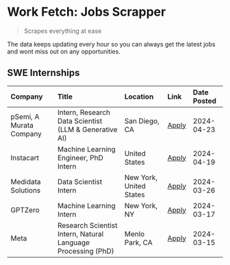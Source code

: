 # Work Fetch: Jobs Scrapper
> Scrapes everything at ease

The data keeps updating every hour so you can always get the latest jobs and wont miss out on any opportunities.

## SWE Internships
<!--START_SECTION:workfetch-->
| Company                 | Title                                                        | Location                | Link                                                                                                                                                                                                                                                                               | Date Posted   |
|:------------------------|:-------------------------------------------------------------|:------------------------|:-----------------------------------------------------------------------------------------------------------------------------------------------------------------------------------------------------------------------------------------------------------------------------------|:--------------|
| pSemi, A Murata Company | Intern, Research Data Scientist (LLM & Generative AI)        | San Diego, CA           | [Apply](https://www.linkedin.com/jobs/view/intern-research-data-scientist-llm-generative-ai-at-psemi-a-murata-company-3887074168?position=4&pageNum=0&refId=%2BlUMaFCO4cb7tu0cuntTuA%3D%3D&trackingId=r%2B6nC%2BMEdDZiS%2BXri9POmw%3D%3D&trk=public_jobs_jserp-result_search-card) | 2024-04-23    |
| Instacart               | Machine Learning Engineer, PhD Intern                        | United States           | [Apply](https://www.linkedin.com/jobs/view/machine-learning-engineer-phd-intern-at-instacart-3901991739?position=2&pageNum=0&refId=%2BlUMaFCO4cb7tu0cuntTuA%3D%3D&trackingId=mxCb6BOzKfMNieT80AdYVg%3D%3D&trk=public_jobs_jserp-result_search-card)                                | 2024-04-19    |
| Medidata Solutions      | Data Scientist Intern                                        | New York, United States | [Apply](https://www.linkedin.com/jobs/view/data-scientist-intern-at-medidata-solutions-3810253704?position=9&pageNum=0&refId=%2BlUMaFCO4cb7tu0cuntTuA%3D%3D&trackingId=p5ifP2AfmYWuWHYNJayeIA%3D%3D&trk=public_jobs_jserp-result_search-card)                                      | 2024-03-26    |
| GPTZero                 | Machine Learning Intern                                      | New York, NY            | [Apply](https://www.linkedin.com/jobs/view/machine-learning-intern-at-gptzero-3860723963?position=8&pageNum=0&refId=%2BlUMaFCO4cb7tu0cuntTuA%3D%3D&trackingId=02yV%2FDnHwcHoHosZ%2BWFo3Q%3D%3D&trk=public_jobs_jserp-result_search-card)                                           | 2024-03-17    |
| Meta                    | Research Scientist Intern, Natural Language Processing (PhD) | Menlo Park, CA          | [Apply](https://www.linkedin.com/jobs/view/research-scientist-intern-natural-language-processing-phd-at-meta-3858718375?position=10&pageNum=0&refId=%2BlUMaFCO4cb7tu0cuntTuA%3D%3D&trackingId=VtpqmQww653CN184dAHa5g%3D%3D&trk=public_jobs_jserp-result_search-card)               | 2024-03-15    |
<!--END_SECTION:workfetch-->
